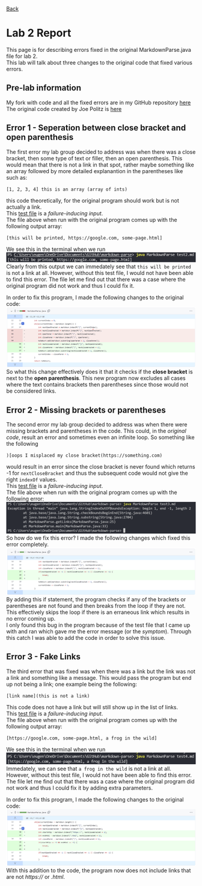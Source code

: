 [Back](https://playereugene.github.io/cse15l-lab-reports/)
# Lab 2 Report
This page is for describing errors fixed in the original MarkdownParse.java file for lab 2.\
This lab will talk about three changes to the original code that fixed various errors.

## Pre-lab information
My fork with code and all the fixed errors are in my GitHub repository [here](https://github.com/PlayerEugene/markdown-parse)\
The original code created by Joe Politz is [here](https://github.com/ucsd-cse15l-w22/markdown-parse)

## Error 1 - Seperation between **close bracket** and **open parenthesis**
The first error my lab group decided to address was when there was a close bracket, then some type of text or filler, then an open parenthesis. This would mean that there is not a link in that spot, rather maybe something like an array followed by more detailed explanantion in the parentheses like such as:
```
[1, 2, 3, 4] this is an array (array of ints)
```
this code theoretically, for the original program should work but is not actually a link.\
This [test file](https://github.com/PlayerEugene/markdown-parse/blob/main/test2.md) is a *failure-inducing input*.\
The file above when run with the original program comes up with the following output array:
```
[this will be printed, https://google.com, some-page.html]
```
We see this in the terminal when we run ![Error message 1](lab2Images/error1message.png)\
Clearly from this output we can immedately see that `this will be printed` is not a link at all. However, without this test file, I would not have been able to find this error. The file let me find out that there was a case where the original program did not work and thus I could fix it.

In order to fix this program, I made the following changes to the original code:
![Error 1 fix](lab2Images/error1.png)
So what this change effectively does it that it checks if the **close bracket** is next to the **open parenthesis**. This new program now excludes all cases where the text contains brackets then parentheses since those would not be considered links.

## Error 2 - Missing **brackets** or **parentheses**
The second error my lab group decided to address was when there were missing brackets and parentheses in the code. This could, in the *original code*, result an error and sometimes even an infinite loop. So something like the following
```
)[oops I misplaced my close bracket(https://something.com)
```
would result in an error since the close bracket is never found which returns -1 for `nextCloseBracket` and thus the subsequent code would not give the right `indexOf` values.\
This [test file](https://github.com/PlayerEugene/markdown-parse/blob/main/test3.md) is a *failure-inducing input*.\
The file above when run with the original program comes up with the following error:
![Error message 2](lab2Images/error2message.png)
So how do we fix this error? I made the following changes which fixed this error completely.
![Error 2 fix](lab2Images/error2.png)
By adding this if statement, the program checks if any of the brackets or parentheses are not found and then breaks from the loop if they are not. This effectively skips the loop if there is an erraneous link which results in no error coming up.\
I only found this bug in the program because of the test file that I came up with and ran which gave me the error message (or the *symptom*). Through this catch I was able to add the code in order to solve this issue.

## Error 3 - Fake Links
The third error that was fixed was when there was a link but the link was not a link and something like a message. This would pass the program but end up not being a link; one example being the following:
```
[link name](this is not a link)
```
This code does not have a link but will still show up in the list of links.\
This [test file](https://github.com/PlayerEugene/markdown-parse/blob/main/test4.md) is a *failure-inducing input*.\
The file above when run with the original program comes up with the following output array:
```
[https://google.com, some-page.html, a frog in the wild]
```
We see this in the terminal when we run ![Error message 3](lab2Images/error3message.png)\
Immedately, we can see that `a frog in the wild` is not a link at all. However, without this test file, I would not have been able to find this error. The file let me find out that there was a case where the original program did not work and thus I could fix it by adding extra parameters.

In order to fix this program, I made the following changes to the original code:
![Error 1 fix](lab2Images/error3.png)
With this addition to the code, the program now does not include links that are not *https://* or *.html*.